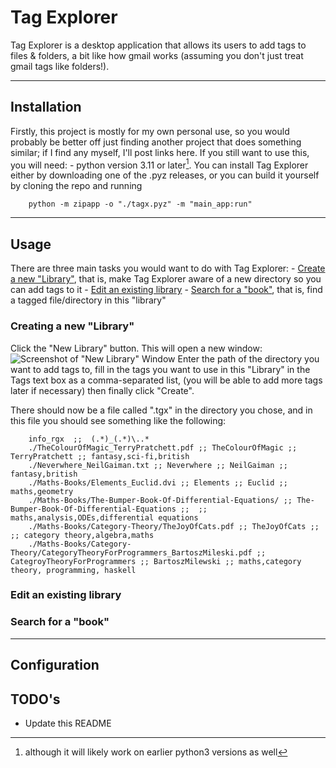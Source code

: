 # Tag Explorer
Tag Explorer is a desktop application that allows its users to add tags to files
& folders, a bit like how gmail works (assuming you don't just treat gmail tags
like folders!).

---


## Installation

Firstly, this project is mostly for my own personal use, so you would probably
be better off just finding another project that does something similar; if I
find any myself, I'll post links here. If you still want to use this, you will
need:
	- python version 3.11 or later[^1].
You can install Tag Explorer either by downloading one of the .pyz releases, or
you can build it yourself by cloning the repo and running
```
	python -m zipapp -o "./tagx.pyz" -m "main_app:run"
```
[^1]: although it will likely work on earlier python3 versions as well
---


## Usage

There are three main tasks you would want to do with Tag Explorer:
	- [Create a new "Library"](#creating-a-new-"library"), that is, make Tag
	Explorer aware of a new directory so you can add tags to it
	- [Edit an existing library](#edit-an-existing-library)
	- [Search for a "book"](#search-for-a-"book"), that is, find a tagged
	file/directory in this "library"

### Creating a new "Library"
Click the "New Library" button. This will open a new window:
	![Screenshot of "New Library" Window]()
Enter the path of the directory you want to add tags to, fill in the tags you
want to use in this "Library" in the Tags text box as a comma-separated list,
(you will be able to add more tags later if necessary) then finally click 
"Create".

There should now be a file called ".tgx" in the directory you chose, and in this
file you should see something like the following:
```
	info_rgx  ;;  (.*)_(.*)\..*
	./TheColourOfMagic_TerryPratchett.pdf ;; TheColourOfMagic ;; TerryPratchett ;; fantasy,sci-fi,british
	./Neverwhere_NeilGaiman.txt ;; Neverwhere ;; NeilGaiman ;; fantasy,british
	./Maths-Books/Elements_Euclid.dvi ;; Elements ;; Euclid ;; maths,geometry
	./Maths-Books/The-Bumper-Book-Of-Differential-Equations/ ;; The-Bumper-Book-Of-Differential-Equations ;;  ;; maths,analysis,ODEs,differential equations
	./Maths-Books/Category-Theory/TheJoyOfCats.pdf ;; TheJoyOfCats ;;  ;; category theory,algebra,maths
	./Maths-Books/Category-Theory/CategoryTheoryForProgrammers_BartoszMileski.pdf ;; CategroyTheoryForProgrammers ;; BartoszMilewski ;; maths,category theory, programming, haskell
```

### Edit an existing library
### Search for a "book"
---


## Configuration


## TODO's
- Update this README
